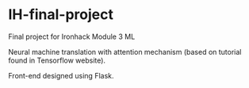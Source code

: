 # IH-final-project
Final project for Ironhack Module 3 ML

Neural machine translation with attention mechanism (based on tutorial found in Tensorflow website).

Front-end designed using Flask.
